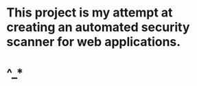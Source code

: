 # This project is my attempt at creating an automated security scanner for web applications. 

# ^_*
